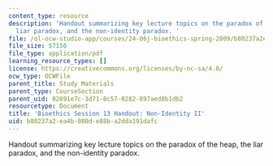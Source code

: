 ```yaml
---
content_type: resource
description: 'Handout summarizing key lecture topics on the paradox of the heap, the
  liar paradox, and the non-identity paradox. '
file: /ol-ocw-studio-app/courses/24-06j-bioethics-spring-2009/b80237a2ea4b080de88ba2dda191dafc_MIT24_06Js09_handout13.pdf
file_size: 57156
file_type: application/pdf
learning_resource_types: []
license: https://creativecommons.org/licenses/by-nc-sa/4.0/
ocw_type: OCWFile
parent_title: Study Materials
parent_type: CourseSection
parent_uid: 02691e7c-3d71-8c57-0282-897aed8b1db2
resourcetype: Document
title: 'Bioethics Session 13 Handout: Non-Identity II'
uid: b80237a2-ea4b-080d-e88b-a2dda191dafc
---
```

Handout summarizing key lecture topics on the paradox of the heap, the liar paradox, and the non-identity paradox. 